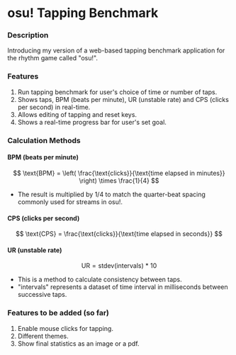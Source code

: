 # osu! Tapping Benchmark
### Description
Introducing my version of a web-based tapping benchmark application for the rhythm game called "osu!".

### Features
1. Run tapping benchmark for user's choice of time or number of taps.
2. Shows taps, BPM (beats per minute), UR (unstable rate) and CPS (clicks per second) in real-time.
3. Allows editing of tapping and reset keys.
4. Shows a real-time progress bar for user's set goal.
### Calculation Methods
#### BPM (beats per minute)
$$
\text{BPM} = \left( \frac{\text{clicks}}{\text{time elapsed in minutes}} \right) \times \frac{1}{4}
$$

- The result is multiplied by 1/4 to match the quarter-beat spacing commonly used for streams in osu!.

#### CPS (clicks per second)
$$
\text{CPS} = \frac{\text{clicks}}{\text{time elapsed in seconds}}
$$

#### UR (unstable rate)
$$
\text{UR} = \text{stdev(intervals) * 10}
$$

- This is a method to calculate consistency between taps.
- "intervals" represents a dataset of time interval in milliseconds between successive taps.

### Features to be added (so far)
1. Enable mouse clicks for tapping.
2. Different themes.
3. Show final statistics as an image or a pdf.
